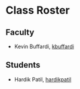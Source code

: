 # Class Roster

## Faculty

- Kevin Buffardi, [kbuffardi](https://github.com/kbuffardi)

## Students

- Hardik Patil, [hardikpatil](https://github.com/hardikpatil)